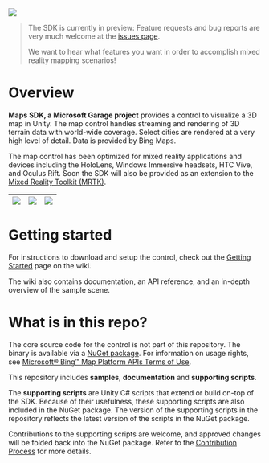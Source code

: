 <img src="https://github.com/Microsoft/MapsSDK-Unity/wiki/Content/Banner.png">

> The SDK is currently in preview: Feature requests and bug reports are very much welcome at the [issues page](https://github.com/Microsoft/MapsSDK-Unity/issues).
>
> We want to hear what features you want in order to accomplish mixed reality mapping scenarios!

# Overview
**Maps SDK, a Microsoft Garage project** provides a control to visualize a 3D map in Unity. The map control handles streaming and rendering of 3D terrain data with world-wide coverage. Select cities are rendered at a very high level of detail. Data is provided by Bing Maps.

The map control has been optimized for mixed reality applications and devices including the HoloLens, Windows Immersive headsets, HTC Vive, and Oculus Rift. Soon the SDK will also be provided as an extension to the [Mixed Reality Toolkit (MRTK)](https://github.com/Microsoft/MixedRealityToolkit-Unity).

| <img src="https://github.com/Microsoft/MapsSDK-Unity/wiki/Content/BoulderBalloon.gif"> | <img src="https://github.com/Microsoft/MapsSDK-Unity/wiki/Content/WeatherCube.gif"> | <img src="https://github.com/Microsoft/MapsSDK-Unity/wiki/Content/MtFujiZoom.gif">
| :--- | :--- | :--- |

# Getting started

For instructions to download and setup the control, check out the [Getting Started](https://github.com/Microsoft/MapsSDK-Unity/wiki/Getting-Started) page on the wiki.

The wiki also contains documentation, an API reference, and an in-depth overview of the sample scene.

# What is in this repo?

The core source code for the control is not part of this repository. The binary is available via a [NuGet package](https://www.nuget.org/packages/Microsoft.Maps.Unity). For information on usage rights, see [Microsoft® Bing™ Map Platform APIs Terms of Use](https://www.microsoft.com/maps/product/terms.html).

This repository includes **samples**, **documentation** and **supporting scripts**.

The **supporting scripts** are Unity C# scripts that extend or build on-top of the SDK. Because of their usefulness, these supporting scripts are also included in the NuGet package. The version of the supporting scripts in the repository reflects the latest version of the scripts in the NuGet package.

Contributions to the supporting scripts are welcome, and approved changes will be folded back into the NuGet package. Refer to the [Contribution Process](CONTRIBUTING.md) for more details.

